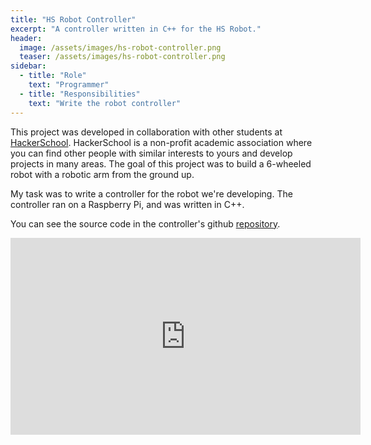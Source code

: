 ```yaml
---
title: "HS Robot Controller"
excerpt: "A controller written in C++ for the HS Robot."
header:
  image: /assets/images/hs-robot-controller.png
  teaser: /assets/images/hs-robot-controller.png
sidebar:
  - title: "Role"
    text: "Programmer"
  - title: "Responsibilities"
    text: "Write the robot controller"
---
```


This project was developed in collaboration with other students at
[HackerSchool](https://www.linkedin.com/company/hackerschool). HackerSchool is
a non-profit academic association where you can find other people with similar
interests to yours and develop projects in many areas. The goal of this project
was to build a 6-wheeled robot with a robotic arm from the ground up.

My task was to write a controller for the robot we're developing. The
controller ran on a Raspberry Pi, and was written in C++.

You can see the source code in the controller's github
[repository](https://github.com/HackerSchool/HS-Robot-Controller).

<iframe width="560" height="315" src="https://www.youtube.com/embed/VOQR_DVcO7g"
title="YouTube video player" frameborder="0" allow="accelerometer; autoplay;
clipboard-write; encrypted-media; gyroscope; picture-in-picture" allowfullscreen></iframe>
